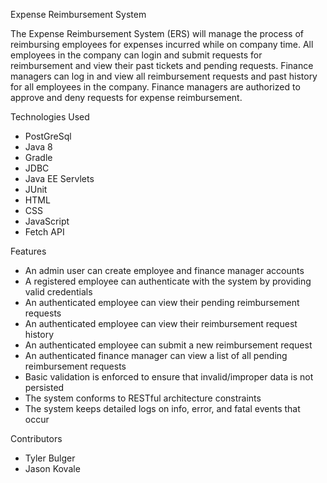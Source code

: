 Expense Reimbursement System

The Expense Reimbursement System (ERS) will manage the process of reimbursing employees for expenses incurred while on company time. All employees in the company can login and submit requests for reimbursement and view their past tickets and pending requests. Finance managers can log in and view all reimbursement requests and past history for all employees in the company. Finance managers are authorized to approve and deny requests for expense reimbursement.

Technologies Used

- PostGreSql
- Java 8
- Gradle
- JDBC
- Java EE Servlets
- JUnit
- HTML
- CSS
- JavaScript
- Fetch API

Features

- An admin user can create employee and finance manager accounts
- A registered employee can authenticate with the system by providing valid credentials
- An authenticated employee can view their pending reimbursement requests
- An authenticated employee can view their reimbursement request history
- An authenticated employee can submit a new reimbursement request
- An authenticated finance manager can view a list of all pending reimbursement requests
- Basic validation is enforced to ensure that invalid/improper data is not persisted
- The system conforms to RESTful architecture constraints
- The system keeps detailed logs on info, error, and fatal events that occur

Contributors
- Tyler Bulger
- Jason Kovale

